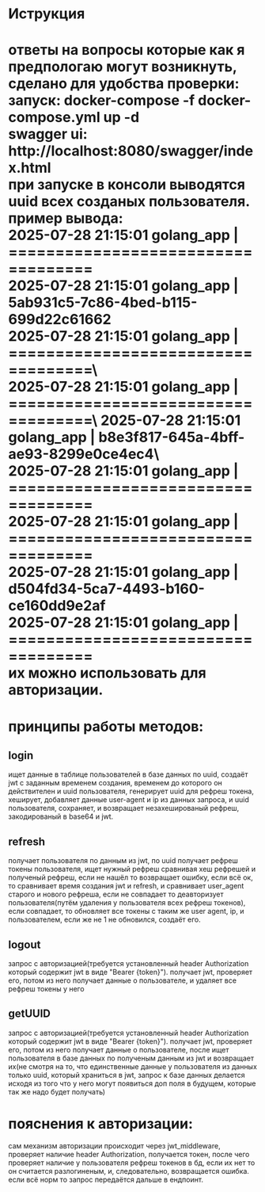 # Иструкция

ответы на вопросы которые как я предпологаю могут возникнуть, сделано для удобства проверки:\
запуск: docker-compose -f docker-compose.yml up -d\
swagger ui: http://localhost:8080/swagger/index.html\
при запуске в консоли выводятся uuid всех созданых пользователя. пример вывода:\
2025-07-28 21:15:01 golang_app   | ===================================\
2025-07-28 21:15:01 golang_app   | 5ab931c5-7c86-4bed-b115-699d22c61662\
2025-07-28 21:15:01 golang_app   | ===================================\  
2025-07-28 21:15:01 golang_app   | ===================================\ 
2025-07-28 21:15:01 golang_app   | b8e3f817-645a-4bff-ae93-8299e0ce4ec4\  
2025-07-28 21:15:01 golang_app   | ===================================\
2025-07-28 21:15:01 golang_app   | ===================================\
2025-07-28 21:15:01 golang_app   | d504fd34-5ca7-4493-b160-ce160dd9e2af\
2025-07-28 21:15:01 golang_app   | ===================================\
их можно использовать для авторизации.  
==================
# принципы работы методов:
## login
ищет данные в таблице пользователей в базе данных по uuid, создаёт jwt с заданным временем создания, временем до которого он действителен и uuid пользователя, генерирует uuid для рефреш токена, хеширует, добавляет данные user-agent и ip из данных запроса, и uuid пользователя, сохраняет, и возвращает незахешированый рефреш, закодированый в base64 и jwt.
## refresh
получает пользователя по данным из jwt, по uuid получает рефреш токены пользователя, ищет нужный рефреш сравнивая хеш рефрешей и полученый рефреш, если не нашёл то возвращает ошибку, если всё ок, то сравнивает время создания jwt и refresh, и сравнивает user_agent старого и нового рефреша, если не совпадает то деавторизует пользователя(путём удаления у пользователя всех рефреш токенов), если совпадает, то обновляет все токены с таким же user agent, ip, и пользователем, если же не 1 не обновился, создаёт его.
## logout
запрос с авторизацией(требуется установленный header Authorization который содержит jwt в виде "Bearer {token}"). получает jwt, проверяет его, потом из него получает данные о пользователе, и удаляет все рефреш токены у него
## getUUID
 запрос с авторизацией(требуется установленный header Authorization который содержит jwt в виде "Bearer {token}"). получает jwt, проверяет его, потом из него получает данные о пользователе, после ищет пользователя в базе данных по полученым данным из jwt и возвращает их(не смотря на то, что единственные данные у пользователя из данных только uuid, который храниться в jwt, запрос к базе данных делается исходя из того что у него могут появиться доп поля в будущем, которые так же надо будет получать)
# пояснения к авторизации:
 сам механизм авторизации происходит через jwt_middleware, проверяет наличие header Authorization, получается токен, после чего проверяет наличие у пользователя рефреш токенов в бд, если их нет то он считается разлогиненым, и, следовательно, возвращается ошибка. если всё норм то запрос передаётся дальше в ендпоинт.
